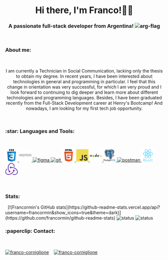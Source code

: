 <h1 align="center">Hi there, I'm Franco!👋😃</h1>
<h3 align="center">A passionate full-stack developer from Argentina! <img src="https://emojigraph.org/media/72/google/flag-argentina_1f1e6-1f1f7.png" alt="arg-flag" width="30" height="30" /></h3>

<br />
<h3 align="left">About me:</h3>&nbsp;
<p align="center">I am currently a Technician in Social Communication, lacking only the thesis to obtain my degree. In recent years, I have been interested about technologies in general and programming in particular. I feel that this change in orientation was very successful, for which I am very proud and I look forward to continuing to dig deeper and learn more about different technologies and programming languages. Besides, I have been graduated recently from the Full-Stack Development career at Henry's Bootcamp! And nowadays, I am looking for my first tech job opportunity.</p>

<br />
<h3 align="left">:star: Languages and Tools:</h3>&nbsp;
<p align="left"> <a href="https://www.w3schools.com/css/" target="_blank" rel="noreferrer"> <img src="https://raw.githubusercontent.com/devicons/devicon/master/icons/css3/css3-original-wordmark.svg" alt="css3" width="40" height="40"/> </a> <a href="https://expressjs.com" target="_blank" rel="noreferrer"> <img src="https://raw.githubusercontent.com/devicons/devicon/master/icons/express/express-original-wordmark.svg" alt="express" width="40" height="40"/> </a> <a href="https://www.figma.com/" target="_blank" rel="noreferrer"> <img src="https://www.vectorlogo.zone/logos/figma/figma-icon.svg" alt="figma" width="40" height="40"/> </a> <a href="https://git-scm.com/" target="_blank" rel="noreferrer"> <img src="https://www.vectorlogo.zone/logos/git-scm/git-scm-icon.svg" alt="git" width="40" height="40"/> </a> <a href="https://www.w3.org/html/" target="_blank" rel="noreferrer"> <img src="https://raw.githubusercontent.com/devicons/devicon/master/icons/html5/html5-original-wordmark.svg" alt="html5" width="40" height="40"/> </a> <a href="https://developer.mozilla.org/en-US/docs/Web/JavaScript" target="_blank" rel="noreferrer"> <img src="https://raw.githubusercontent.com/devicons/devicon/master/icons/javascript/javascript-original.svg" alt="javascript" width="40" height="40"/> </a> <a href="https://nodejs.org" target="_blank" rel="noreferrer"> <img src="https://raw.githubusercontent.com/devicons/devicon/master/icons/nodejs/nodejs-original-wordmark.svg" alt="nodejs" width="40" height="40"/> </a> <a href="https://www.postgresql.org" target="_blank" rel="noreferrer"> <img src="https://raw.githubusercontent.com/devicons/devicon/master/icons/postgresql/postgresql-original-wordmark.svg" alt="postgresql" width="40" height="40"/> </a> <a href="https://postman.com" target="_blank" rel="noreferrer"> <img src="https://www.vectorlogo.zone/logos/getpostman/getpostman-icon.svg" alt="postman" width="40" height="40"/> </a> <a href="https://reactjs.org/" target="_blank" rel="noreferrer"> <img src="https://raw.githubusercontent.com/devicons/devicon/master/icons/react/react-original-wordmark.svg" alt="react" width="40" height="40"/> </a> <a href="https://redux.js.org" target="_blank" rel="noreferrer"> <img src="https://raw.githubusercontent.com/devicons/devicon/master/icons/redux/redux-original.svg" alt="redux" width="40" height="40"/> </a> </p>

<br />
<h3 align="left">Stats:</h3>&nbsp;
[![Francormin's GitHub stats](https://github-readme-stats.vercel.app/api?username=francormin&show_icons=true&theme=dark)](https://github.com/francormin/github-readme-stats)
<img src="https://github-readme-stats.vercel.app/api?username=francormin&show_icons=true&theme=dark" alt="status" />
<img src="https://github-readme-stats.vercel.app/api/top-langs/?username=francormin&theme=dark" alt="status" />

<br />
<h3 align="left">:paperclip: Contact:</h3>&nbsp;
<p align="left">
  <a href="https://linkedin.com/in/franco-corniglione/" target="_blank" rel="noreferrer"><img align="center" src="https://raw.githubusercontent.com/rahuldkjain/github-profile-readme-generator/master/src/images/icons/Social/linked-in-alt.svg" alt="franco-corniglione" height="40" width="40" /></a>&nbsp;&nbsp;&nbsp;
  <a href="mailto:francocorniglione5@gmail.com" target="_blank" rel="noreferrer"><img align="center" src="https://cdn-icons-png.flaticon.com/512/732/732200.png" alt="franco-corniglione" height="40" width="40" /></a>
</p>
